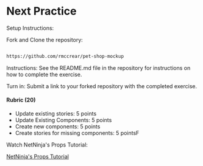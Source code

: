 
# Next Practice

Setup Instructions:

Fork and Clone the repository:

```bash

https://github.com/rmccrear/pet-shop-mockup

```

Instructions: See the README.md file in the repository for instructions on how to complete the exercise.

Turn in: Submit a link to your forked repository with the completed exercise.

#### Rubric (20)

- Update existing stories: 5 points
- Update Existing Components: 5 points
- Create new components: 5 points
- Create stories for missing components: 5 pointsF

Watch NetNinja's Props Tutorial:

[NetNinja's Props Tutorial](https://youtu.be/PHaECbrKgs0?feature=shared)
